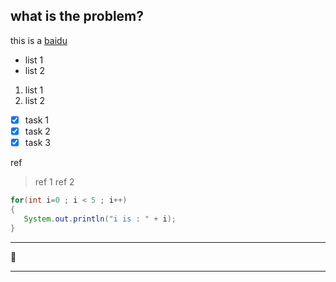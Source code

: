 ## what is the problem?

this is a [baidu](http://www.baidu.com)

* list 1
* list 2

1. list 1
2. list 2

- [x] task 1
- [x] task 2
- [x] task 3

ref
> ref 1
> ref 2

```java
for(int i=0 ; i < 5 ; i++)
{
   System.out.println("i is : " + i);
}
```
---

:eyes:

---
